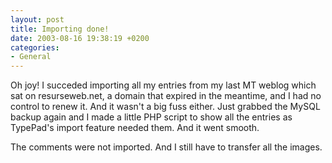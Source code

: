 ```yaml
---
layout: post
title: Importing done!
date: 2003-08-16 19:38:19 +0200
categories:
- General
---
```

Oh joy! I succeded importing all my entries from my last MT weblog which sat on resurseweb.net, a domain that expired in the meantime, and I had no control to renew it. And it wasn't a big fuss either. Just grabbed the MySQL backup again and I made a little PHP script to show all the entries as TypePad's import feature needed them. And it went smooth.

The comments were not imported. And I still have to transfer all the images.

